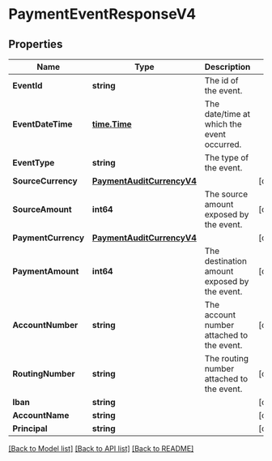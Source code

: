 # PaymentEventResponseV4

## Properties

Name | Type | Description | Notes
------------ | ------------- | ------------- | -------------
**EventId** | **string** | The id of the event. | 
**EventDateTime** | [**time.Time**](time.Time.md) | The date/time at which the event occurred. | 
**EventType** | **string** | The type of the event. | 
**SourceCurrency** | [**PaymentAuditCurrencyV4**](PaymentAuditCurrencyV4.md) |  | [optional] 
**SourceAmount** | **int64** | The source amount exposed by the event. | [optional] 
**PaymentCurrency** | [**PaymentAuditCurrencyV4**](PaymentAuditCurrencyV4.md) |  | [optional] 
**PaymentAmount** | **int64** | The destination amount exposed by the event. | [optional] 
**AccountNumber** | **string** | The account number attached to the event. | [optional] 
**RoutingNumber** | **string** | The routing number attached to the event. | [optional] 
**Iban** | **string** |  | [optional] 
**AccountName** | **string** |  | [optional] 
**Principal** | **string** |  | [optional] 

[[Back to Model list]](../README.md#documentation-for-models) [[Back to API list]](../README.md#documentation-for-api-endpoints) [[Back to README]](../README.md)


